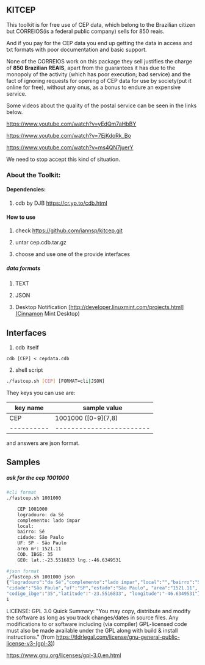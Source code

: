## KITCEP

This toolkit is for free use of CEP data, which belong to the Brazilian citizen but CORREIOS(is a federal public company) sells for 850 reais.

And if you pay for the CEP data you end up getting the data in access and txt formats with poor documentation and basic support.

None of the CORREIOS work on this package they sell justifies the charge of __850 Brazilian REAIS__, apart from the guarantees it has due to the monopoly of the activity (which has poor execution; bad service) and the fact of ignoring requests for opening of CEP data for use by society(put it online for free), without any onus, as a bonus to endure an expensive service.

Some videos about the quality of the postal service can be seen in the links below.

https://www.youtube.com/watch?v=yEdQm7aHbBY

https://www.youtube.com/watch?v=7EjKdoRk_Bo

https://www.youtube.com/watch?v=ms4QN7juerY

We need to stop accept this kind of situation. 

### About the Toolkit:


#### Dependencies:

1. cdb by DJB https://cr.yp.to/cdb.html

#### How to use 

1. check https://github.com/iannsp/kitcep.git

2. untar cep.cdb.tar.gz

3. choose and use one of the provide interfaces

##### data formats 

 1. TEXT

 2. JSON 
 2. Desktop Notification [http://developer.linuxmint.com/projects.html](Cinnamon Mint Desktop) 

## Interfaces ##

1. cdb itself
```nash
cdb [CEP] < cepdata.cdb
``` 

2. shell script
```bash
./fastcep.sh [CEP] [FORMAT=cli|JSON]
```


They keys you can use are:

| key name | sample value           |
|----------|------------------------|
| CEP      | 1001000 ([0-9]{7,8)    |
|----------|------------------------|


and answers are json format.

## Samples


##### ask for the cep 1001000 
```bash
#cli format
./fastcep.sh 1001000

    CEP 1001000
    logradouro: da Sé
    complemento: lado ímpar
    local: 
    bairro: Sé
    cidade: São Paulo
    UF: SP - São Paulo
    area m²: 1521.11
    COD. IBGE: 35
    GEO: lat.:-23.5516833 lng.:-46.6349531

#json format
./fastcep.sh 1001000 json
{"logradouro":"da Sé","complemento":"lado ímpar","local":"","bairro":"Sé",
"cidade":"São Paulo","uf":"SP","estado":"São Paulo", "area":"1521.11",
"codigo_ibge":"35","latitude":"-23.5516833", "longitude":"-46.6349531"}
i
```


LICENSE: GPL 3.0
Quick Summary: "You may copy, distribute and modify the software as long as you track changes/dates in source files. Any modifications to or software including (via compiler) GPL-licensed code must also be made available under the GPL along with build & install instructions." (from https://tldrlegal.com/license/gnu-general-public-license-v3-(gpl-3))



https://www.gnu.org/licenses/gpl-3.0.en.html

